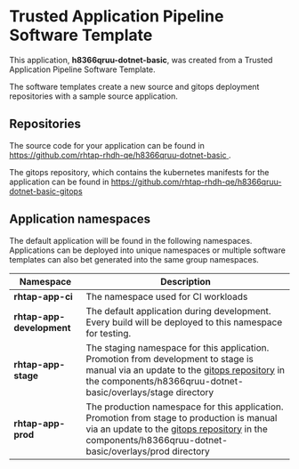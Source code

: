 # Trusted Application Pipeline Software Template

This application, **h8366qruu-dotnet-basic**, was created from a Trusted Application Pipeline Software Template.

The software templates create a new source and gitops deployment repositories with a sample source application. 

## Repositories

The source code for your application can be found in [https://github.com/rhtap-rhdh-qe/h8366qruu-dotnet-basic ](https://github.com/rhtap-rhdh-qe/h8366qruu-dotnet-basic ).
 
The gitops repository, which contains the kubernetes manifests for the application can be found in 
[https://github.com/rhtap-rhdh-qe/h8366qruu-dotnet-basic-gitops ](https://github.com/rhtap-rhdh-qe/h8366qruu-dotnet-basic-gitops ) 

## Application namespaces 

The default application will be found in the following namespaces. Applications can be deployed into unique namespaces or multiple software templates can also bet generated into the same group namespaces.  

|  Namespace   |  Description   |  
| -------- | -------- |
| **rhtap-app-ci** | The namespace used for CI workloads |
| **rhtap-app-development** | The default application during development. Every build will be deployed to this namespace for testing. |
| **rhtap-app-stage** | The staging namespace for this application. Promotion from development to stage is manual via an update to the [gitops repository](https://github.com/rhtap-rhdh-qe/h8366qruu-dotnet-basic-gitops ) in the components/h8366qruu-dotnet-basic/overlays/stage directory |
| **rhtap-app-prod** | The production namespace for this application. Promotion from stage to production is manual via an update to the [gitops repository](https://github.com/rhtap-rhdh-qe/h8366qruu-dotnet-basic-gitops ) in the components/h8366qruu-dotnet-basic/overlays/prod directory |